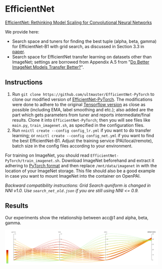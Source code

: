 # EfficientNet

[EfficientNet: Rethinking Model Scaling for Convolutional Neural Networks](https://arxiv.org/abs/1905.11946)

We provide here:

* Search space and tuners for finding the best tuple (alpha, beta, gamma) for EfficientNet-B1 with grid search, as discussed in Section 3.3 in [paper](https://arxiv.org/abs/1905.11946).
* Search space for EfficientNet transfer learning on datasets other than ImageNet; settings are borrowed from Appendix A.5 from "[Do Better ImageNet Models Transfer Better?](https://arxiv.org/abs/1805.08974)".

## Instructions

1. Run `git clone https://github.com/ultmaster/EfficientNet-PyTorch` to clone our modified version of [EfficientNet-PyTorch](https://github.com/lukemelas/EfficientNet-PyTorch). The modifications were done to adhere to the original [Tensorflow version](https://github.com/tensorflow/tpu/tree/master/models/official/efficientnet) as close as possible (including EMA, label smoothing and etc.); also added are the part which gets parameters from tuner and reports intermediate/final results. Clone it into `EfficientNet-PyTorch`; then you will see files like `main.py`, `train_imagenet.sh`, as specified in the configuration files.
2. Run `nnictl create --config config_lr.yml` if you want to do transfer learning; or `nnictl create --config config_net.yml` if you want to find the best EfficientNet-B1. Adjust the training service (PAI/local/remote), batch size in the config files according to your environment.

For training on ImageNet, you should read `EfficientNet-PyTorch/train_imagenet.sh`. Download ImageNet beforehand and extract it adhering to [PyTorch format](https://pytorch.org/docs/stable/torchvision/datasets.html#imagenet) and then replace `/mnt/data/imagenet` in with the location of your ImageNet storage. This file should also be a good example in case you want to mount ImageNet into the container on OpenPAI.

*Backward compatibility instructions: Grid Search quniform is changed in NNI v1.0. Use `search_net_old.json` if you are still using NNI <= 0.9.* 

## Results

Our experiments show the relationship between acc@1 and alpha, beta, gamma.

![](assets/search_result.png)